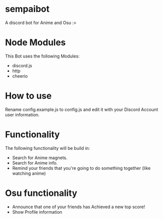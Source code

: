 # sempaibot
A discord bot for Anime and Osu :>

# Node Modules
This Bot uses the following Modules:
- discord.js
- http
- cheerio

# How to use
Rename config.example.js to config.js and edit it with your Discord Account user information.

# Functionality

The following functionality will be build in:
- Search for Anime magnets.
- Search for Anime info.
- Remind your friends that you're going to do something together (like watching anime)

# Osu functionality
- Announce that one of your friends has Achieved a new top score!
- Show Profile information